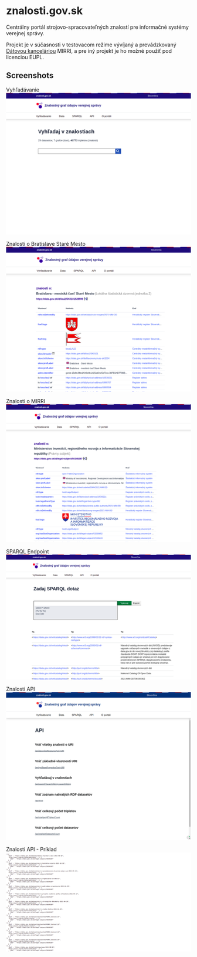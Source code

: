 # znalosti.gov.sk

Centrálny portál strojovo-spracovateľných znalostí pre informačné systémy verejnej správy.

Projekt je v súčasnosti v testovacom režime vývíjaný a prevádzkovaný [Dátovou kanceláriou](https://datalab.digital) MIRRI, a pre iný projekt je ho možné použiť pod licenciou EUPL. 


## Screenshots

Vyhľadávanie
![alt text](src/main/resources/META-INF/resources/screenshots/znalosti.gov.sk-vyhladavanie.png)

Znalosti o Bratislave Staré Mesto
![alt text](src/main/resources/META-INF/resources/screenshots/znalosti.gov.sk-o-ba-stare-mesto.png)

Znalosti o MIRRI
![alt text](src/main/resources/META-INF/resources/screenshots/znalosti.gov.sk-o-mirri.png)
 
SPARQL Endpoint
![alt text](src/main/resources/META-INF/resources/screenshots/znalosti.gov.sk-sparql.png)
  
Znalosti API
![alt text](src/main/resources/META-INF/resources/screenshots/znalosti.gov.sk-api-doc.png)

Znalosti API - Príklad
![alt text](src/main/resources/META-INF/resources/screenshots/znalosti.gov.sk-api-response.png)